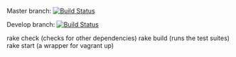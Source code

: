 Master branch: [![Build Status](https://travis-ci.org/badatcomputer/cookbook-ci.png?branch=master)](https://travis-ci.org/badatcomputer/cookbook-ci)

Develop branch: [![Build Status](https://travis-ci.org/badatcomputer/cookbook-ci.png?branch=develop)](https://travis-ci.org/badatcomputer/cookbook-ci)

rake check (checks for other dependencies)
rake build (runs the test suites)
rake start (a wrapper for vagrant up)
